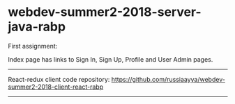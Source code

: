 # webdev-summer2-2018-server-java-rabp
First assignment:

Index page has links to Sign In, Sign Up, Profile and User Admin pages.

------------------------------------------------------------------------------------------------------

React-redux client code repository: https://github.com/russiaayya/webdev-summer2-2018-client-react-rabp

------------------------------------------------------------------------------------------------------
